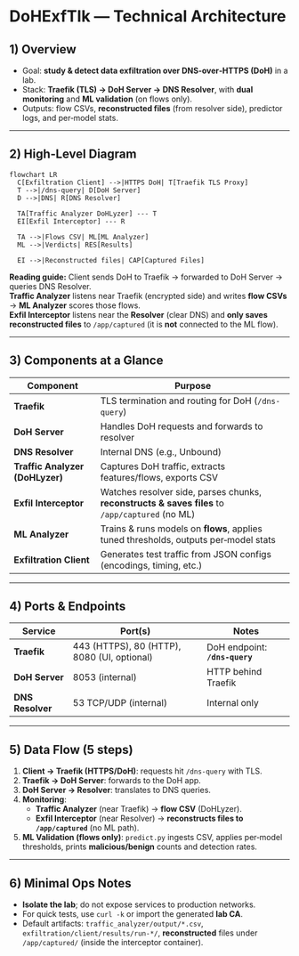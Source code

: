 # DoHExfTlk — Technical Architecture

## 1) Overview
- Goal: **study & detect data exfiltration over DNS‑over‑HTTPS (DoH)** in a lab.
- Stack: **Traefik (TLS) → DoH Server → DNS Resolver**, with **dual monitoring** and **ML validation** (on flows only).
- Outputs: flow CSVs, **reconstructed files** (from resolver side), predictor logs, and per‑model stats.

---

## 2) High‑Level Diagram
```mermaid
flowchart LR
  C[Exfiltration Client] -->|HTTPS DoH| T[Traefik TLS Proxy]
  T -->|/dns-query| D[DoH Server]
  D -->|DNS| R[DNS Resolver]

  TA[Traffic Analyzer DoHLyzer] --- T
  EI[Exfil Interceptor] --- R

  TA -->|Flows CSV| ML[ML Analyzer]
  ML -->|Verdicts| RES[Results]

  EI -->|Reconstructed files| CAP[Captured Files]
```
**Reading guide:** Client sends DoH to Traefik → forwarded to DoH Server → queries DNS Resolver.  
**Traffic Analyzer** listens near Traefik (encrypted side) and writes **flow CSVs** → **ML Analyzer** scores those flows.  
**Exfil Interceptor** listens near the **Resolver** (clear DNS) and **only saves reconstructed files** to `/app/captured` (it is **not** connected to the ML flow).

---

## 3) Components at a Glance
| Component | Purpose |
|---|---|
| **Traefik** | TLS termination and routing for DoH (`/dns-query`) |
| **DoH Server** | Handles DoH requests and forwards to resolver |
| **DNS Resolver** | Internal DNS (e.g., Unbound) |
| **Traffic Analyzer (DoHLyzer)** | Captures DoH traffic, extracts features/flows, exports CSV |
| **Exfil Interceptor** | Watches resolver side, parses chunks, **reconstructs & saves files** to `/app/captured` (no ML) |
| **ML Analyzer** | Trains & runs models on **flows**, applies tuned thresholds, outputs per‑model stats |
| **Exfiltration Client** | Generates test traffic from JSON configs (encodings, timing, etc.) |

---

## 4) Ports & Endpoints
| Service | Port(s) | Notes |
|---|---|---|
| **Traefik** | 443 (HTTPS), 80 (HTTP), 8080 (UI, optional) | DoH endpoint: **`/dns-query`** |
| **DoH Server** | 8053 (internal) | HTTP behind Traefik |
| **DNS Resolver** | 53 TCP/UDP (internal) | Internal only |

---

## 5) Data Flow (5 steps)
1. **Client → Traefik (HTTPS/DoH)**: requests hit `/dns-query` with TLS.
2. **Traefik → DoH Server**: forwards to the DoH app.
3. **DoH Server → Resolver**: translates to DNS queries.
4. **Monitoring**:  
   - **Traffic Analyzer** (near Traefik) → **flow CSV** (DoHLyzer).  
   - **Exfil Interceptor** (near Resolver) → **reconstructs files to `/app/captured`** (no ML path).
5. **ML Validation (flows only)**: `predict.py` ingests CSV, applies per‑model thresholds, prints **malicious/benign** counts and detection rates.

---

## 6) Minimal Ops Notes
- **Isolate the lab**; do not expose services to production networks.
- For quick tests, use `curl -k` or import the generated **lab CA**.
- Default artifacts: `traffic_analyzer/output/*.csv`, `exfiltration/client/results/run-*/`, **reconstructed** files under `/app/captured/` (inside the interceptor container).
